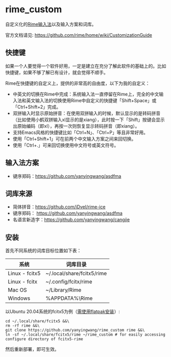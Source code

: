 rime_custom
======
自定义化的[Rime输入法](http://rime.im/)以及输入方案和词库。

官方文档请见:  https://github.com/rime/home/wiki/CustomizationGuide

## 快捷键
如果一个人要觉得一个软件好用，一定是建立在充分了解此软件的基础上的。比如快捷键，如果不够了解已有设计，就会觉得不顺手。

Rime在快捷键的自定义上，提供的非常高的自由度，以下为我的自定义：
* 中英文的切换在Rime中完成：系统输入法一直停留在Rime上，完全的中文输入法和英文输入法的切换使用Rime中自定义的快捷键「Shift+Space」或「Ctrl+Shift+2」完成。
* 双拼输入时显示原始拼音：在使用双拼输入的时候，默认显示的是转码拼音（比如使用小鹤双拼输入xl显示的是xiang），此时按一下「Shift」按键会显示出原始编码（即xl），再按一次则恢复显示转码拼音（即xiang）。
* 支持Emacs风格的快捷键比如「Ctrl+N」、「Ctrl+P」等且非常好用。
* 使用「Ctrl+Shift+1」可在前两个中文输入方案之间来回切换。
* 使用「Ctrl+.」可来回切换使用中文符号或英文符号。


## 输入法方案
* 键序郑码：https://github.com/yanyingwang/asdfma


## 词库来源
* 简体拼音：https://github.com/iDvel/rime-ice
* 键序郑码： https://github.com/yanyingwang/asdfma
* 名语言新造字：https://github.com/yanyingwang/cangjie


## 安装
首先不同系统的词库目标位置如下表：

| 系统   |    词库目录         |
|--------|---------------------|
| Linux - fcitx5 | ~/.local/share/fcitx5/rime |
| Linux - fcitx  | ~/.config/fcitx/rime |
| Mac OS | ~/Library/Rime      |
|Windows | %APPDATA%\Rime      |


以Ubuntu 20.04系统的fcitx5为例（[需使用flatpak安装](https://www.yanying.wang/2022/11/how-to-run-fcitx5-and-rime-on-ubuntu-20-04.html)）:

```shell
cd ~/.local/share/fcitx5 &&\
rm -rf rime &&\
git clone https://github.com/yanyingwang/rime_custom rime &&\
ln -sf ~/.local/share/fcitx5/rime ~/rime_custom # for easily accessing configure directory of fcitx5-rime
```

然后重新部署，即可生效。

